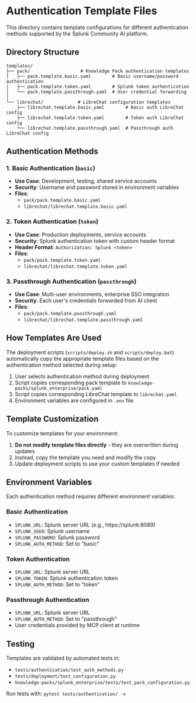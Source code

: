 # Authentication Template Files

This directory contains template configurations for different authentication methods supported by the Splunk Community AI platform.

## Directory Structure

```
templates/
├── pack/                   # Knowledge Pack authentication templates
│   ├── pack.template.basic.yaml        # Basic username/password authentication
│   ├── pack.template.token.yaml        # Splunk token authentication
│   └── pack.template.passthrough.yaml  # User credential forwarding
│
└── librechat/             # LibreChat configuration templates
    ├── librechat.template.basic.yaml        # Basic auth LibreChat config
    ├── librechat.template.token.yaml        # Token auth LibreChat config
    └── librechat.template.passthrough.yaml  # Passthrough auth LibreChat config
```

## Authentication Methods

### 1. Basic Authentication (`basic`)
- **Use Case**: Development, testing, shared service accounts
- **Security**: Username and password stored in environment variables
- **Files**: 
  - `pack/pack.template.basic.yaml`
  - `librechat/librechat.template.basic.yaml`

### 2. Token Authentication (`token`)
- **Use Case**: Production deployments, service accounts
- **Security**: Splunk authentication token with custom header format
- **Header Format**: `Authorization: Splunk <token>`
- **Files**:
  - `pack/pack.template.token.yaml`
  - `librechat/librechat.template.token.yaml`

### 3. Passthrough Authentication (`passthrough`)
- **Use Case**: Multi-user environments, enterprise SSO integration
- **Security**: Each user's credentials forwarded from AI client
- **Files**:
  - `pack/pack.template.passthrough.yaml`
  - `librechat/librechat.template.passthrough.yaml`

## How Templates Are Used

The deployment scripts (`scripts/deploy.sh` and `scripts/deploy.bat`) automatically copy the appropriate template files based on the authentication method selected during setup:

1. User selects authentication method during deployment
2. Script copies corresponding pack template to `knowledge-packs/splunk_enterprise/pack.yaml`
3. Script copies corresponding LibreChat template to `librechat.yaml`
4. Environment variables are configured in `.env` file

## Template Customization

To customize templates for your environment:

1. **Do not modify template files directly** - they are overwritten during updates
2. Instead, copy the template you need and modify the copy
3. Update deployment scripts to use your custom templates if needed

## Environment Variables

Each authentication method requires different environment variables:

### Basic Authentication
- `SPLUNK_URL`: Splunk server URL (e.g., https://splunk:8089)
- `SPLUNK_USER`: Splunk username
- `SPLUNK_PASSWORD`: Splunk password
- `SPLUNK_AUTH_METHOD`: Set to "basic"

### Token Authentication
- `SPLUNK_URL`: Splunk server URL
- `SPLUNK_TOKEN`: Splunk authentication token
- `SPLUNK_AUTH_METHOD`: Set to "token"

### Passthrough Authentication
- `SPLUNK_URL`: Splunk server URL
- `SPLUNK_AUTH_METHOD`: Set to "passthrough"
- User credentials provided by MCP client at runtime

## Testing

Templates are validated by automated tests in:
- `tests/authentication/test_auth_methods.py`
- `tests/deployment/test_configuration.py`
- `knowledge-packs/splunk_enterprise/tests/test_pack_configuration.py`

Run tests with: `pytest tests/authentication/ -v`